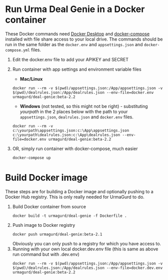 # Run Urma Deal Genie in a Docker container
These Docker commands need [Docker Desktop](https://docs.docker.com/desktop/) and [docker-compose](https://docs.docker.com/compose/install/) installed with file share access to your local drive. The commands should be run in the same folder as the `docker.env` and `appsettings.json` and `docker-compose.yml` files.
1. Edit the docker.env file to add your APIKEY and SECRET
1. Run container with app settings and environment variable files
    - **Mac/Linux**
    ```
    docker run --rm -v $(pwd)/appsettings.json:/App/appsettings.json -v $(pwd)/dealrules.json:/App/dealrules.json --env-file=docker.env urmagurd/deal-genie:beta-2.2
    ```
    - **Windows** (not tested, so this might not be right) - substituting _yourpath_ in the 2 places below with the path to your `appsettings.json`, `dealrules.json` and `docker.env` files.    
    ```
    docker run --rm -v c:\yourpath\appsettings.json:c:\App\appsettings.json c:\yourpath\dealrules.json:c:\App\dealrules.json --env-file=docker.env urmagurd/deal-genie:beta-2.2
    ```
  
1. OR, simply run container with docker-compose, much easier
    ```
    docker-compose up
    ```

# Build Docker image
These steps are for building a Docker image and optionally pushing to a Docker Hub registry. This is only really needed for UrmaGurd to do.
1. Build Docker container from source
    ```
    docker build -t urmagurd/deal-genie -f Dockerfile .
    ```
1. Push image to Docker registry 
    ```
    docker push urmagurd/deal-genie:beta-2.1
    ```
   Obviously you can only push to a registry for which you have access to.
1. Running with your own local docker.dev.env file (this is same as above run command but with .dev.env)
    ```
    docker run --rm -v $(pwd)/appsettings.json:/App/appsettings.json -v $(pwd)/dealrules.json:/App/dealrules.json --env-file=docker.dev.env urmagurd/deal-genie:beta-2.2
    ```
